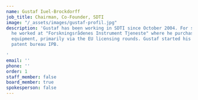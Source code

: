 ```yaml
---
name: Gustaf Iuel-Brockdorff
job_title: Chairman, Co-Founder, SDTI
image: "/_assets/images/gustaf-profil.jpg"
description: 'Gustaf has been working in SDTI since October 2004. For several years
  he worked at "Forskningsrådenes Instrument Tjeneste" where he purchased scientific
  equipment, primarily via the EU licensing rounds. Gustaf started his career at the
  patent bureau IPB.

'
email: ''
phone: ''
order: 1
staff_member: false
board_member: true
spokesperson: false
---
```


